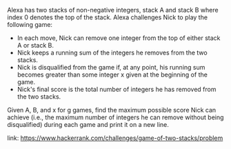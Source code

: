 Alexa has two stacks of non-negative integers, stack A and stack B where index 0 denotes the top of the stack. Alexa challenges Nick to play the following game:

- In each move, Nick can remove one integer from the top of either stack A or stack B.
- Nick keeps a running sum of the integers he removes from the two stacks.
- Nick is disqualified from the game if, at any point, his running sum becomes greater than some integer x given at the beginning of the game.
- Nick's final score is the total number of integers he has removed from the two stacks.

Given A, B, and x for g games, find the maximum possible score Nick can achieve (i.e., the maximum number of integers he can remove without being disqualified) during each game and print it on a new line.

link: https://www.hackerrank.com/challenges/game-of-two-stacks/problem
